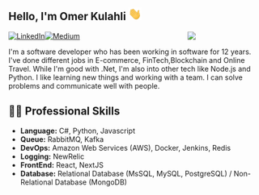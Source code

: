 <h2> Hello, I'm Omer Kulahli <img src="https://raw.githubusercontent.com/ABSphreak/ABSphreak/master/gifs/Hi.gif" height="25px"></h2>

<img align="right" src="https://media2.giphy.com/media/zhYSVCirREeIZtONCI/giphy.gif" width='150'/> 


[ ![LinkedIn](https://img.shields.io/badge/LinkedIn-4682B4?style=for-the-badge&logo=linkedin&logoColor=white)](https://www.linkedin.com/in/omer-kulahli)[![Medium](https://img.shields.io/badge/Medium-555555?style=for-the-badge&logo=medium&logoColor=white)](https://medium.com/@omerkulahli88)


I'm a software developer who has been working in software for 12 years. I've done different jobs in E-commerce, FinTech,Blockchain and Online Travel. While I'm good with .Net, I'm also into other tech like Node.js and Python.
I like learning new things and working with a team. I can solve problems and communicate well with people.


## 👨‍💻 Professional Skills

-  **Language:**  C#, Python, Javascript
-  **Queue:**  RabbitMQ, Kafka
-  **DevOps:** Amazon Web Services (AWS), Docker, Jenkins, Redis
-  **Logging:** NewRelic
-  **FrontEnd:** React, NextJS
-  **Database:** Relational Database (MsSQL, MySQL, PostgreSQL) / Non-Relational Database (MongoDB)
